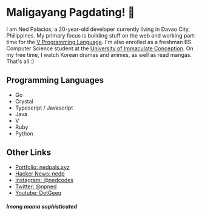 # Maligayang Pagdating! 👋️

I am Ned Palacios, a 20-year-old developer currently living in Davao City, Philippines. My primary focus is building stuff on the web and working part-time for the [V Programming Language](https://github.com/vlang/v). I'm also enrolled as a freshman BS Computer Science student at the [University of Immaculate Conception](https://uic.edu.ph). On my free time, I watch Korean dramas and animes, as well as read mangas. That's all :)

## Programming Languages
- Go
- Crystal
- Typescript / Javascript
- Java
- V
- Ruby
- Python

## Other Links
- [Portfolio: nedpals.xyz](https://nedpals.xyz)
- [Hacker News: nedp](https://news.ycombinator.com/user?id=nedp)
- [Instagram: @nedcodes](https://instagram.com/nedcodes)
- [Twitter: @npned](https://twitter.com/npned)
- [Youtube: DotGeeq](https://www.youtube.com/channel/UCaz-e85woIoiixZNrqR-XvA)

#### *Imong mama sophisticated*
